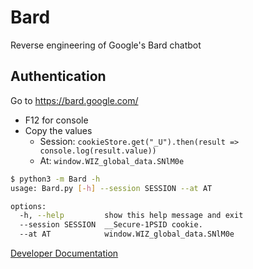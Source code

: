 # Bard
Reverse engineering of Google's Bard chatbot

## Authentication
Go to https://bard.google.com/

- F12 for console
- Copy the values
  - Session: `cookieStore.get("_U").then(result => console.log(result.value))` 
  - At: `window.WIZ_global_data.SNlM0e` 

```bash
$ python3 -m Bard -h
usage: Bard.py [-h] --session SESSION --at AT

options:
  -h, --help         show this help message and exit
  --session SESSION  __Secure-1PSID cookie.
  --at AT            window.WIZ_global_data.SNlM0e
```

[Developer Documentation](https://github.com/acheong08/Bard/blob/main/DOCUMENTATION.md)
